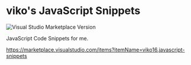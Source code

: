 # viko's JavaScript Snippets

![Visual Studio Marketplace Version](https://img.shields.io/visual-studio-marketplace/v/viko16.javascript-snippets)

JavaScript Code Snippets for me.

https://marketplace.visualstudio.com/items?itemName=viko16.javascript-snippets
